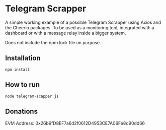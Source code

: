 # Telegram Scrapper

A simple working example of a possible Telegram Scrapper using Axios and the Cheerio packages. To be used as a monitoring tool, integrated with a dashboard or with a message relay inside a bigger system.

Does not include the npm lock file on purpose.

## Installation

`npm install`

## How to run

`node telegram-scapper.js`

## Donations

EVM Address: 0x26b9fD8EF7a6d2f0612D4953CE7A06Fe8d90dd66
